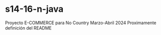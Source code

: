 # s14-16-n-java 
Proyecto E-COMMERCE para No Country Marzo-Abril 2024
Proximamente definición del README
